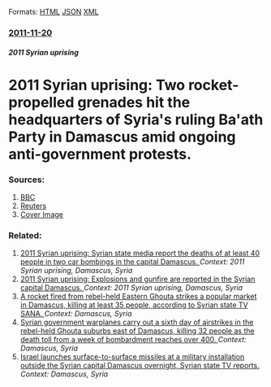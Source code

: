 
Formats: [HTML](/news/2011/11/20/2011-syrian-uprising-two-rocket-propelled-grenades-hit-the-headquarters-of-syria-s-ruling-ba-ath-party-in-damascus-amid-ongoing-anti-govern.html)  [JSON](/news/2011/11/20/2011-syrian-uprising-two-rocket-propelled-grenades-hit-the-headquarters-of-syria-s-ruling-ba-ath-party-in-damascus-amid-ongoing-anti-govern.json)  [XML](/news/2011/11/20/2011-syrian-uprising-two-rocket-propelled-grenades-hit-the-headquarters-of-syria-s-ruling-ba-ath-party-in-damascus-amid-ongoing-anti-govern.xml)  

### [2011-11-20](/news/2011/11/20/index.md)

##### 2011 Syrian uprising
# 2011 Syrian uprising: Two rocket-propelled grenades hit the headquarters of Syria's ruling Ba'ath Party in Damascus amid ongoing anti-government protests. 




### Sources:

1. [BBC](http://www.bbc.co.uk/news/world-15809269)
2. [Reuters](http://ca.reuters.com/article/topNews/idCAL5E7MD0GZ20111120)
2. [Cover Image](http://ichef-1.bbci.co.uk/news/1024/media/images/55910000/jpg/_55910020_55910019.jpg)

### Related:

1. [2011 Syrian uprising: Syrian state media report the deaths of at least 40 people in two car bombings in the capital Damascus. ](/news/2011/12/23/2011-syrian-uprising-syrian-state-media-report-the-deaths-of-at-least-40-people-in-two-car-bombings-in-the-capital-damascus.md) _Context: 2011 Syrian uprising, Damascus, Syria_
2. [2011 Syrian uprising: Explosions and gunfire are reported in the Syrian capital Damascus. ](/news/2011/11/17/2011-syrian-uprising-explosions-and-gunfire-are-reported-in-the-syrian-capital-damascus.md) _Context: 2011 Syrian uprising, Damascus, Syria_
3. [A rocket fired from rebel-held Eastern Ghouta strikes a popular market in Damascus, killing at least 35 people, according to Syrian state TV SANA. ](/news/2018/03/20/a-rocket-fired-from-rebel-held-eastern-ghouta-strikes-a-popular-market-in-damascus-killing-at-least-35-people-according-to-syrian-state-tv.md) _Context: Damascus, Syria_
4. [Syrian government warplanes carry out a sixth day of airstrikes in the rebel-held Ghouta suburbs east of Damascus, killing 32 people as the death toll from a week of bombardment reaches over 400. ](/news/2018/02/23/syrian-government-warplanes-carry-out-a-sixth-day-of-airstrikes-in-the-rebel-held-ghouta-suburbs-east-of-damascus-killing-32-people-as-the.md) _Context: Damascus, Syria_
5. [Israel launches surface-to-surface missiles at a military installation outside the Syrian capital Damascus overnight, Syrian state TV reports. ](/news/2017/12/2/israel-launches-surface-to-surface-missiles-at-a-military-installation-outside-the-syrian-capital-damascus-overnight-syrian-state-tv-report.md) _Context: Damascus, Syria_
